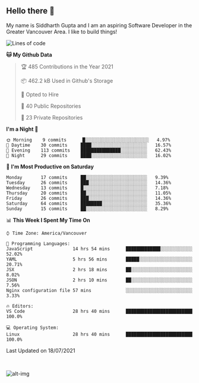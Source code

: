 ## Hello there :wave:

My name is Siddharth Gupta and I am an aspiring Software Developer in the Greater Vancouver Area. I like to build things!

<!-- ![gif](https://github.com/siddg97/siddg97/blob/master/dino.gif) -->

<!--START_SECTION:waka-->
![Lines of code](https://img.shields.io/badge/From%20Hello%20World%20I%27ve%20Written-4.2%20million%20lines%20of%20code-blue)

**🐱 My Github Data** 

> 🏆 485 Contributions in the Year 2021
 > 
> 📦 462.2 kB Used in Github's Storage 
 > 
> 💼 Opted to Hire
 > 
> 📜 40 Public Repositories 
 > 
> 🔑 23 Private Repositories  
 > 
**I'm a Night 🦉** 

```text
🌞 Morning    9 commits      █░░░░░░░░░░░░░░░░░░░░░░░░   4.97% 
🌆 Daytime    30 commits     ████░░░░░░░░░░░░░░░░░░░░░   16.57% 
🌃 Evening    113 commits    ███████████████░░░░░░░░░░   62.43% 
🌙 Night      29 commits     ████░░░░░░░░░░░░░░░░░░░░░   16.02%

```
📅 **I'm Most Productive on Saturday** 

```text
Monday       17 commits     ██░░░░░░░░░░░░░░░░░░░░░░░   9.39% 
Tuesday      26 commits     ███░░░░░░░░░░░░░░░░░░░░░░   14.36% 
Wednesday    13 commits     █░░░░░░░░░░░░░░░░░░░░░░░░   7.18% 
Thursday     20 commits     ██░░░░░░░░░░░░░░░░░░░░░░░   11.05% 
Friday       26 commits     ███░░░░░░░░░░░░░░░░░░░░░░   14.36% 
Saturday     64 commits     ████████░░░░░░░░░░░░░░░░░   35.36% 
Sunday       15 commits     ██░░░░░░░░░░░░░░░░░░░░░░░   8.29%

```


📊 **This Week I Spent My Time On** 

```text
⌚︎ Time Zone: America/Vancouver

💬 Programming Languages: 
JavaScript               14 hrs 54 mins      █████████████░░░░░░░░░░░░   52.02% 
YAML                     5 hrs 56 mins       █████░░░░░░░░░░░░░░░░░░░░   20.71% 
JSX                      2 hrs 18 mins       ██░░░░░░░░░░░░░░░░░░░░░░░   8.02% 
JSON                     2 hrs 10 mins       ██░░░░░░░░░░░░░░░░░░░░░░░   7.56% 
Nginx configuration file 57 mins             ░░░░░░░░░░░░░░░░░░░░░░░░░   3.33%

🔥 Editors: 
VS Code                  28 hrs 40 mins      █████████████████████████   100.0%

💻 Operating System: 
Linux                    28 hrs 40 mins      █████████████████████████   100.0%

```


 Last Updated on 18/07/2021
<!--END_SECTION:waka-->

<br>

![alt-img](https://github-readme-stats.vercel.app/api?username=siddg97&count_private=true&theme=nightowl&show_icons=true)

